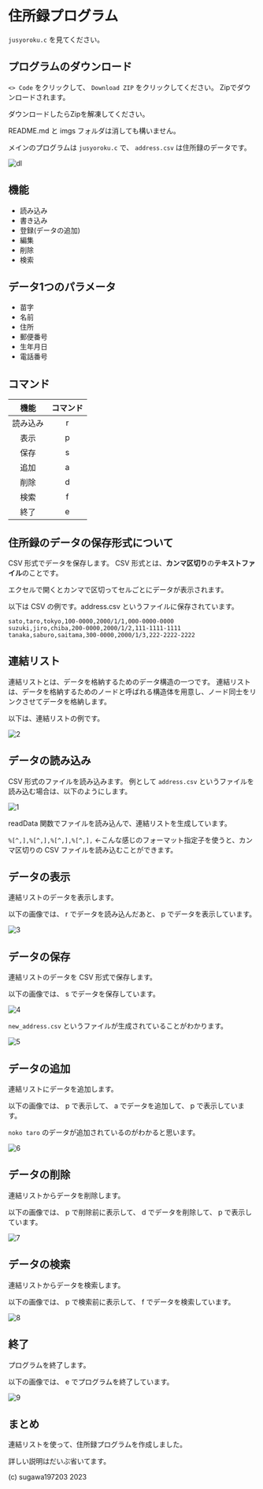 # 住所録プログラム

`jusyoroku.c` を見てください。

## プログラムのダウンロード

`<> Code` をクリックして、 `Download ZIP` をクリックしてください。
Zipでダウンロードされます。

ダウンロードしたらZipを解凍してください。

README.md と imgs フォルダは消しても構いません。

メインのプログラムは `jusyoroku.c` で、 `address.csv` は住所録のデータです。

![dl](./imgs/dl.png)

## 機能

- 読み込み
- 書き込み
- 登録(データの追加)
- 編集
- 削除
- 検索

## データ1つのパラメータ

- 苗字
- 名前
- 住所
- 郵便番号
- 生年月日
- 電話番号

## コマンド

|機能|コマンド|
|:--:|:--:|
|読み込み|r|
|表示|p|
|保存|s|
|追加|a|
|削除|d|
|検索|f|
|終了|e|

## 住所録のデータの保存形式について

CSV 形式でデータを保存します。
CSV 形式とは、**カンマ区切り**の**テキストファイル**のことです。

エクセルで開くとカンマで区切ってセルごとにデータが表示されます。

以下は CSV の例です。address.csv というファイルに保存されています。

```
sato,taro,tokyo,100-0000,2000/1/1,000-0000-0000
suzuki,jiro,chiba,200-0000,2000/1/2,111-1111-1111
tanaka,saburo,saitama,300-0000,2000/1/3,222-2222-2222
```

## 連結リスト

連結リストとは、データを格納するためのデータ構造の一つです。
連結リストは、データを格納するためのノードと呼ばれる構造体を用意し、ノード同士をリンクさせてデータを格納します。

以下は、連結リストの例です。

![2](./imgs/2.png)

## データの読み込み

CSV 形式のファイルを読み込みます。
例として `address.csv` というファイルを読み込む場合は、以下のようにします。

![1](./imgs/1.png)

readData 関数でファイルを読み込んで、連結リストを生成しています。

`%[^,],%[^,],%[^,],%[^,],` ←こんな感じのフォーマット指定子を使うと、カンマ区切りの CSV ファイルを読み込むことができます。

## データの表示

連結リストのデータを表示します。

以下の画像では、 r でデータを読み込んだあと、 p でデータを表示しています。

![3](./imgs/3.png)

## データの保存

連結リストのデータを CSV 形式で保存します。

以下の画像では、 s でデータを保存しています。

![4](./imgs/4.png)

`new_address.csv` というファイルが生成されていることがわかります。

![5](./imgs/5.png)

## データの追加

連結リストにデータを追加します。

以下の画像では、 p で表示して、 a でデータを追加して、 p で表示しています。

`noko taro` のデータが追加されているのがわかると思います。

![6](./imgs/6.png)

## データの削除

連結リストからデータを削除します。

以下の画像では、 p で削除前に表示して、 d でデータを削除して、 p で表示しています。

![7](./imgs/7.png)

## データの検索

連結リストからデータを検索します。

以下の画像では、 p で検索前に表示して、 f でデータを検索しています。

![8](./imgs/8.png)

## 終了

プログラムを終了します。

以下の画像では、 e でプログラムを終了しています。

![9](./imgs/9.png)

## まとめ

連結リストを使って、住所録プログラムを作成しました。

詳しい説明はだいぶ省いてます。

(c) sugawa197203 2023